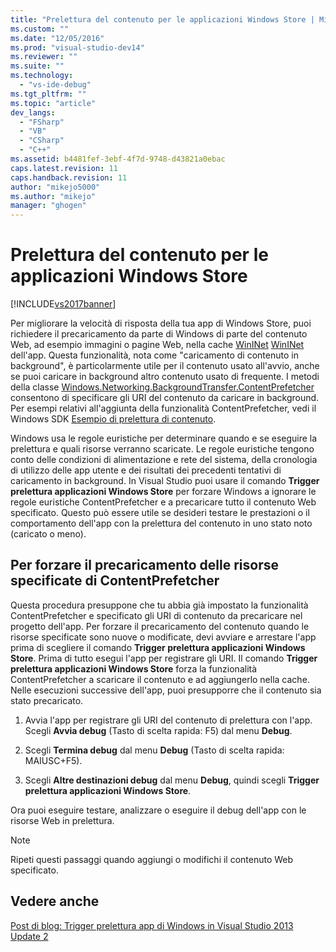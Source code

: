 ```yaml
---
title: "Prelettura del contenuto per le applicazioni Windows Store | Microsoft Docs"
ms.custom: ""
ms.date: "12/05/2016"
ms.prod: "visual-studio-dev14"
ms.reviewer: ""
ms.suite: ""
ms.technology: 
  - "vs-ide-debug"
ms.tgt_pltfrm: ""
ms.topic: "article"
dev_langs: 
  - "FSharp"
  - "VB"
  - "CSharp"
  - "C++"
ms.assetid: b4481fef-3ebf-4f7d-9748-d43821a0ebac
caps.latest.revision: 11
caps.handback.revision: 11
author: "mikejo5000"
ms.author: "mikejo"
manager: "ghogen"
---
```

# Prelettura del contenuto per le applicazioni Windows Store
[!INCLUDE[vs2017banner](../code-quality/includes/vs2017banner.md)]

Per migliorare la velocità di risposta della tua app di Windows Store, puoi richiedere il precaricamento da parte di Windows di parte del contenuto Web, ad esempio immagini o pagine Web, nella cache [WinINet](http://msdn.microsoft.com/it-it/0a06f2af-957a-4dff-a8cc-187370181b5c) [WinINet](http://msdn.microsoft.com/library/aa383630.aspx) dell'app. Questa funzionalità, nota come "caricamento di contenuto in background", è particolarmente utile per il contenuto usato all'avvio, anche se puoi caricare in background altro contenuto usato di frequente. I metodi della classe [Windows.Networking.BackgroundTransfer.ContentPrefetcher](http://msdn.microsoft.com/library/windows/apps/windows.networking.backgroundtransfer.contentprefetcher.aspx) consentono di specificare gli URI del contenuto da caricare in background. Per esempi relativi all'aggiunta della funzionalità ContentPrefetcher, vedi il Windows SDK [Esempio di prelettura di contenuto](http://code.msdn.microsoft.com/windowsapps/ContentPrefetcher-Sample-432c8309).  
  
 Windows usa le regole euristiche per determinare quando e se eseguire la prelettura e quali risorse verranno scaricate. Le regole euristiche tengono conto delle condizioni di alimentazione e rete del sistema, della cronologia di utilizzo delle app utente e dei risultati dei precedenti tentativi di caricamento in background. In Visual Studio puoi usare il comando **Trigger prelettura applicazioni Windows Store** per forzare Windows a ignorare le regole euristiche ContentPrefetcher e a precaricare tutto il contenuto Web specificato. Questo può essere utile se desideri testare le prestazioni o il comportamento dell'app con la prelettura del contenuto in uno stato noto \(caricato o meno\).  
  
## Per forzare il precaricamento delle risorse specificate di ContentPrefetcher  
 Questa procedura presuppone che tu abbia già impostato la funzionalità ContentPrefetcher e specificato gli URI di contenuto da precaricare nel progetto dell'app. Per forzare il precaricamento del contenuto quando le risorse specificate sono nuove o modificate, devi avviare e arrestare l'app prima di scegliere il comando **Trigger prelettura applicazioni Windows Store**. Prima di tutto esegui l'app per registrare gli URI. Il comando **Trigger prelettura applicazioni Windows Store** forza la funzionalità ContentPrefetcher a scaricare il contenuto e ad aggiungerlo nella cache. Nelle esecuzioni successive dell'app, puoi presupporre che il contenuto sia stato precaricato.  
  
1.  Avvia l'app per registrare gli URI del contenuto di prelettura con l'app. Scegli **Avvia debug**  \(Tasto di scelta rapida: F5\) dal menu **Debug**.  
  
2.  Scegli **Termina debug** dal menu **Debug** \(Tasto di scelta rapida: MAIUSC\+F5\).  
  
3.  Scegli **Altre destinazioni debug** dal menu **Debug**, quindi scegli **Trigger prelettura applicazioni Windows Store**.  
  
 Ora puoi eseguire testare, analizzare o eseguire il debug dell'app con le risorse Web in prelettura.  
  
> [!NOTE]
>  Ripeti questi passaggi quando aggiungi o modifichi il contenuto Web specificato.  
  
## Vedere anche  
 [Post di blog: Trigger prelettura app di Windows in Visual Studio 2013 Update 2](http://blogs.msdn.com/b/visualstudioalm/archive/2014/02/06/triggering-prefetch-for-windows-store-apps-in-visual-studio-2013-update-2.aspx)